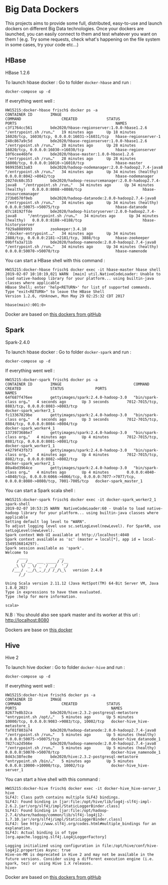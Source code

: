 # Big Data Dockers

This projects aims to provide some full, distributed, easy-to-use and launch dockers on different Big Data technologies.
Once your dockers are launched, you can easily connect to them and test whatever you want on them ! 
(e.g. Try some requests, check what's happening on the file system in some cases, try your code etc...)  


## HBase

HBase 1.2.6

To launch hbase docker :
Go to folder `docker-hbase` and run : 
```
docker-compose up -d
```

If everything went well : 
```
HW15215:docker-hbase frisch$ docker ps -a
CONTAINER ID        IMAGE                                                    COMMAND                  CREATED             STATUS                    PORTS                                            NAMES
c3f1764cc561        bde2020/hbase-regionserver:1.0.0-hbase1.2.6              "/entrypoint.sh /run…"   19 minutes ago      Up 18 minutes             16020/tcp, 16030/tcp, 0.0.0.0:16031->16031/tcp   hbase-regionserver-1
248c867a9c5d        bde2020/hbase-regionserver:1.0.0-hbase1.2.6              "/entrypoint.sh /run…"   28 minutes ago      Up 28 minutes             16020/tcp, 0.0.0.0:16030->16030/tcp              hbase-regionserver
10f6cee46bfe        bde2020/hbase-master:1.0.0-hbase1.2.6                    "/entrypoint.sh /run…"   28 minutes ago      Up 28 minutes             16000/tcp, 0.0.0.0:16010->16010/tcp              hbase-master
969935013a83        bde2020/hadoop-nodemanager:2.0.0-hadoop2.7.4-java8       "/entrypoint.sh /run…"   34 minutes ago      Up 34 minutes (healthy)   0.0.0.0:8042->8042/tcp                           hbase-nodemanager
2027dc68c353        bde2020/hadoop-resourcemanager:2.0.0-hadoop2.7.4-java8   "/entrypoint.sh /run…"   34 minutes ago      Up 34 minutes (healthy)   0.0.0.0:8088->8088/tcp                           hbase-resourcemanager
273b0570f0eb        bde2020/hadoop-datanode:2.0.0-hadoop2.7.4-java8          "/entrypoint.sh /run…"   34 minutes ago      Up 34 minutes (healthy)   0.0.0.0:50075->50075/tcp                         hbase-datanode
d7c18192ffde        bde2020/hadoop-historyserver:2.0.0-hadoop2.7.4-java8     "/entrypoint.sh /run…"   34 minutes ago      Up 34 minutes (healthy)   0.0.0.0:8188->8188/tcp                           hbase-historyserver
f029a8089993        zookeeper:3.4.10                                         "/docker-entrypoint.…"   34 minutes ago      Up 34 minutes             2888/tcp, 0.0.0.0:2181->2181/tcp, 3888/tcp       hbase-zookeeper
09bffa3a711b        bde2020/hadoop-namenode:2.0.0-hadoop2.7.4-java8          "/entrypoint.sh /run…"   34 minutes ago      Up 34 minutes (healthy)   0.0.0.0:50070->50070/tcp                         hbase-namenode
```

You can start a HBase shell with this command : 

```
HW15215:docker-hbase frisch$ docker exec -it hbase-master hbase shell
2019-02-07 10:10:19,021 WARN  [main] util.NativeCodeLoader: Unable to load native-hadoop library for your platform... using builtin-java classes where applicable
HBase Shell; enter 'help<RETURN>' for list of supported commands.
Type "exit<RETURN>" to leave the HBase Shell
Version 1.2.6, rUnknown, Mon May 29 02:25:32 CDT 2017

hbase(main):001:0> 
```


Docker are based on [this dockers from gitHub](https://github.com/big-data-europe/docker-hbase)


## Spark

Spark-2.4.0

To launch hbase docker :
Go to folder `docker-spark` and run : 
```
docker-compose up -d
```

If everything went well : 
```
HW15215:docker-spark frisch$ docker ps -a
CONTAINER ID        IMAGE                                COMMAND                  CREATED             STATUS              PORTS                                                                                                           NAMES
64f687f476ee        gettyimages/spark:2.4.0-hadoop-3.0   "bin/spark-class org…"   4 seconds ago       Up 3 seconds        7012-7015/tcp, 8883/tcp, 0.0.0.0:8083->8083/tcp                                                                 docker-spark_worker3_1
fc13367829be        gettyimages/spark:2.4.0-hadoop-3.0   "bin/spark-class org…"   4 seconds ago       Up 3 seconds        7012-7015/tcp, 8884/tcp, 0.0.0.0:8084->8084/tcp                                                                 docker-spark_worker4_1
1373973686e7        gettyimages/spark:2.4.0-hadoop-3.0   "bin/spark-class org…"   4 minutes ago       Up 4 minutes        7012-7015/tcp, 8881/tcp, 0.0.0.0:8081->8081/tcp                                                                 docker-spark_worker1_1
44279f43fb73        gettyimages/spark:2.4.0-hadoop-3.0   "bin/spark-class org…"   4 minutes ago       Up 4 minutes        7012-7015/tcp, 8882/tcp, 0.0.0.0:8082->8082/tcp                                                                 docker-spark_worker2_1
80a4bd3964ce        gettyimages/spark:2.4.0-hadoop-3.0   "bin/spark-class org…"   4 minutes ago       Up 4 minutes        0.0.0.0:4040->4040/tcp, 0.0.0.0:6066->6066/tcp, 0.0.0.0:7077->7077/tcp, 0.0.0.0:8080->8080/tcp, 7001-7005/tcp   docker-spark_master_1
```

You can start a Spark scala shell :

```
HW15215:docker-spark frisch$ docker exec -it docker-spark_worker2_1 spark-shell
2019-02-07 10:53:25 WARN  NativeCodeLoader:60 - Unable to load native-hadoop library for your platform... using builtin-java classes where applicable
Setting default log level to "WARN".
To adjust logging level use sc.setLogLevel(newLevel). For SparkR, use setLogLevel(newLevel).
Spark context Web UI available at http://localhost:4040
Spark context available as 'sc' (master = local[*], app id = local-1549536814297).
Spark session available as 'spark'.
Welcome to
      ____              __
     / __/__  ___ _____/ /__
    _\ \/ _ \/ _ `/ __/  '_/
   /___/ .__/\_,_/_/ /_/\_\   version 2.4.0
      /_/
         
Using Scala version 2.11.12 (Java HotSpot(TM) 64-Bit Server VM, Java 1.8.0_202)
Type in expressions to have them evaluated.
Type :help for more information.

scala> 
```

N.B : You should also see spark master and its worker at this url : [http://localhost:8080](http://localhost:8080)

Dockers are base on [this docker](https://hub.docker.com/r/gettyimages/spark/tags)

## Hive

Hive 2

To launch hive docker :
Go to folder `docker-hive` and run : 
```
docker-compose up -d
```

If everything went well : 
```
HW15215:docker-hive frisch$ docker ps -a
CONTAINER ID        IMAGE                                             COMMAND                  CREATED             STATUS                   PORTS                                          NAMES
82677e8b32ca        bde2020/hive:2.3.2-postgresql-metastore           "entrypoint.sh /opt/…"   5 minutes ago       Up 5 minutes             10000/tcp, 0.0.0.0:9083->9083/tcp, 10002/tcp   docker-hive_hive-metastore_1
faf01f803a74        bde2020/hadoop-datanode:2.0.0-hadoop2.7.4-java8   "/entrypoint.sh /run…"   5 minutes ago       Up 5 minutes (healthy)   0.0.0.0:50075->50075/tcp                       docker-hive_datanode_1
7827ca2d566e        bde2020/hadoop-namenode:2.0.0-hadoop2.7.4-java8   "/entrypoint.sh /run…"   5 minutes ago       Up 5 minutes (healthy)   0.0.0.0:50070->50070/tcp                       docker-hive_namenode_1
8d43c38fec0e        bde2020/hive:2.3.2-postgresql-metastore           "entrypoint.sh /bin/…"   5 minutes ago       Up 5 minutes             0.0.0.0:10000->10000/tcp, 10002/tcp            docker-hive_hive-server_1
```

You can start a hive shell with this command : 

```
HW15215:docker-hive frisch$ docker exec -it docker-hive_hive-server_1 hive
SLF4J: Class path contains multiple SLF4J bindings.
SLF4J: Found binding in [jar:file:/opt/hive/lib/log4j-slf4j-impl-2.6.2.jar!/org/slf4j/impl/StaticLoggerBinder.class]
SLF4J: Found binding in [jar:file:/opt/hadoop-2.7.4/share/hadoop/common/lib/slf4j-log4j12-1.7.10.jar!/org/slf4j/impl/StaticLoggerBinder.class]
SLF4J: See http://www.slf4j.org/codes.html#multiple_bindings for an explanation.
SLF4J: Actual binding is of type [org.apache.logging.slf4j.Log4jLoggerFactory]

Logging initialized using configuration in file:/opt/hive/conf/hive-log4j2.properties Async: true
Hive-on-MR is deprecated in Hive 2 and may not be available in the future versions. Consider using a different execution engine (i.e. spark, tez) or using Hive 1.X releases.
hive> 
```


Docker are based on [this dockers from gitHub](https://github.com/big-data-europe/docker-hive)



